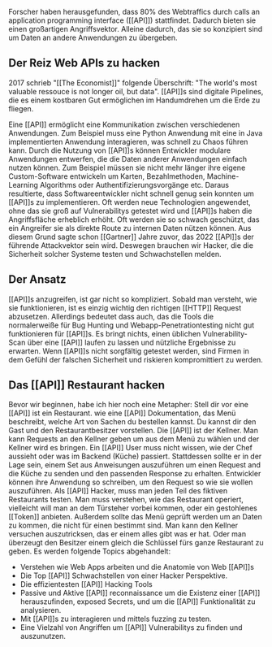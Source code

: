 
Forscher haben herausgefunden, dass 80% des Webtraffics durch calls an application programming interface  ([[API]]) stattfindet. Dadurch bieten sie einen großartigen Angriffsvektor. Alleine dadurch, das sie so konzipiert sind um Daten an andere Anwendungen zu übergeben. 

## Der Reiz Web APIs zu hacken

2017 schrieb "[[The Economist]]" folgende Überschrift: "The world's most valuable ressouce is not longer oil, but data". [[API]]s sind digitale Pipelines, die es einem kostbaren Gut ermöglichen im Handumdrehen um die Erde zu fliegen.

Eine [[API]] ermöglicht eine Kommunikation zwischen verschiedenen Anwendungen. Zum Beispiel muss eine Python Anwendung mit eine in Java implementierten Anwendung interagieren, was schnell zu Chaos führen kann. Durch die Nutzung von [[API]]s können Entwickler modulare Anwendungen entwerfen, die die Daten anderer Anwendungen einfach nutzen können. Zum Beispiel müssen sie nicht mehr länger ihre eigene Custom-Software entwickeln um Karten, Bezahlmethoden, Machine-Learning Algorithms oder Authentifizierungsvorgänge etc. Daraus resultierte, dass Softwareentwickler nicht schnell genug sein konnten um [[API]]s zu implementieren. Oft werden neue Technologien angewendet, ohne das sie groß auf Vulnerabilitys getestet wird und [[API]]s haben die Angriffsfläche erheblich erhöht. Oft werden sie so schwach geschützt, das ein Angreifer sie als direkte Route zu internen Daten nützen können. Aus diesem Grund sagte schon [[Gartner]] Jahre zuvor, das 2022 [[API]]s der führende Attackvektor sein wird. Deswegen brauchen wir Hacker, die die Sicherheit solcher Systeme testen und Schwachstellen melden.

## Der Ansatz

[[API]]s anzugreifen, ist gar nicht so kompliziert. Sobald man versteht, wie sie funktionieren, ist es einzig wichtig den richtigen [[HTTP]] Request abzusetzen. Allerdings bedeutet dass auch, das die Tools die normalerweiße für Bug Hunting und Webapp-Penetrationtesting nicht gut funktionieren für [[API]]s. Es bringt nichts, einen üblichen Vulnerability-Scan über eine [[API]] laufen zu lassen und nützliche Ergebnisse zu erwarten. Wenn [[API]]s nicht sorgfältig getestet werden, sind Firmen in dem Gefühl der falschen Sicherheit und riskieren kompromittiert zu werden. 

## Das [[API]] Restaurant hacken

Bevor wir beginnen, habe ich hier noch eine Metapher: Stell dir vor eine [[API]] ist ein Restaurant. wie eine [[API]] Dokumentation, das Menü beschreibt, welche Art von Sachen du bestellen kannst. Du kannst dir den Gast und den Restaurantbesitzer vorstellen. Die [[API]] ist der Kellner. Man kann Requests an den Kellner geben um aus dem Menü zu wählen und der Kellner wird es bringen. Ein [[API]] User muss nicht wissen, wie der Chef aussieht oder was im Backend (Küche) passiert. Stattdessen sollte er in der Lage sein, einem Set aus Anweisungen auszuführen um einen Request and die Küche zu senden und den passenden Response zu erhalten. Entwickler können ihre Anwendung so schreiben, um den Request so wie sie wollen auszuführen. Als [[API]] Hacker, muss man jeden Teil des fiktiven Restaurants testen. Man muss verstehen, wie das Restaurant operiert, vielleicht will man an dem Türsteher vorbei kommen, oder ein gestohlenes [[Token]] anbieten. Außerdem sollte das Menü geprüft werden um an Daten zu kommen, die nicht für einen bestimmt sind. Man kann den Kellner versuchen auszutricksen, das er einem alles gibt was er hat. Oder man überzeugt den Besitzer einem gleich die Schlüssel fürs ganze Restaurant zu geben. Es werden folgende Topics abgehandelt:

+ Verstehen wie Web Apps arbeiten und die Anatomie von Web [[API]]s
+ Die Top [[API]] Schwachstellen von einer Hacker Perspektive.
+ Die effizientesten [[API]] Hacking Tools
+ Passive und Aktive [[API]] reconnaissance um die Existenz einer [[API]] herauszufinden, exposed Secrets, und um die [[API]] Funktionalität zu analysieren.
+ Mit [[API]]s zu interagieren und mittels fuzzing zu testen.
+ Eine Vielzahl von Angriffen um [[API]] Vulnerabilitys zu finden und auszunutzen.